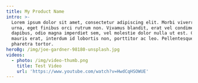 ```yaml
---
title: My Product Name
intro: >-
  Lorem ipsum dolor sit amet, consectetur adipiscing elit. Morbi viverra sodales
  urna, eget finibus orci rutrum non. Vivamus blandit, erat vel condimentum
  dapibus, odio magna imperdiet sem, vel molestie dolor nulla ut est. Cras
  mauris erat, interdum id lobortis non, porttitor ac leo. Pellentesque ac
  pharetra tortor.
heroBg: /img/joe-gardner-98180-unsplash.jpg
videos:
  - photo: /img/video-thumb.png
    title: Test Video
    url: 'https://www.youtube.com/watch?v=HwdCqHSOWUE'
---
```


